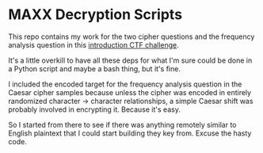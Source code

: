 # MAXX Decryption Scripts

This repo contains my work for the two cipher questions and the frequency analysis question in this [introduction CTF challenge](https://ctf.maxxpotential.com).

It's a little overkill to have all these deps for what I'm sure could be done in a Python script and maybe a bash thing, but it's fine.

I included the encoded target for the frequency analysis question in the Caesar cipher samples because unless the cipher was encoded in entirely randomized character -> character relationships, a simple Caesar shift was probably involved in encrypting it. Because it's easy.

So I started from there to see if there was anything remotely similar to English plaintext that I could start building they key from. Excuse the hasty code.
